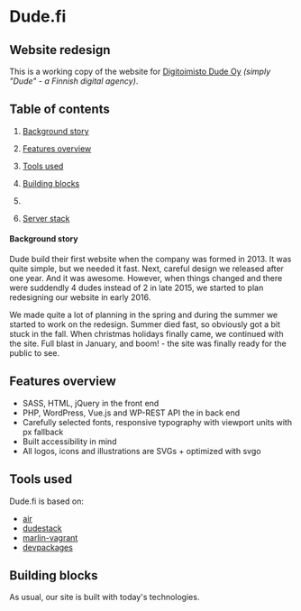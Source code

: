 # Dude.fi
## Website redesign

This is a working copy of the website for [Digitoimisto Dude Oy](https://github.com/digitoimistodude) *(simply "Dude" - a Finnish digital agency)*.

## Table of contents

1. [Background story](#background-story)
2. [Features overview](#features-overview)
3. [Tools used](#tools-used)

3. [Building blocks](#building-blocks)
  1. 
4. [Server stack](#server-stack)

#### Background story

Dude build their first website when the company was formed in 2013. It was quite simple, but we needed it fast. Next, careful design we released after one year. And it was awesome. However, when things changed and there were suddendly 4 dudes instead of 2 in late 2015, we started to plan redesigning our website in early 2016.

We made quite a lot of planning in the spring and during the summer we started to work on the redesign. Summer died fast, so obviously got a bit stuck in the fall. When christmas holidays finally came, we continued with the site. Full blast in January, and boom! - the site was finally ready for the public to see.

## Features overview

- SASS, HTML, jQuery in the front end
- PHP, WordPress, Vue.js and WP-REST API the in back end
- Carefully selected fonts, responsive typography with viewport units with px fallback
- Built accessibility in mind
- All logos, icons and illustrations are SVGs + optimized with svgo

## Tools used

Dude.fi is based on:

- [air](https://github.com/digitoimistodude/air)
- [dudestack](https://github.com/digitoimistodude/dudestack)
- [marlin-vagrant](https://github.com/digitoimistodude/marlin-vagrant)
- [devpackages](https://github.com/digitoimistodude/devpackages)

## Building blocks

As usual, our site is built with today's technologies.

